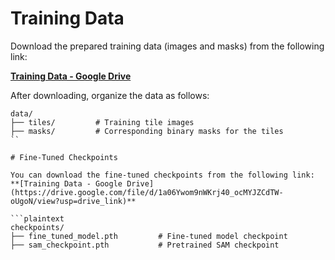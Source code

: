 # Training Data

Download the prepared training data (images and masks) from the following link:

**[Training Data - Google Drive](https://drive.google.com/file/d/1a06Ywom9nWKrj40_ocMYJZCdTW-oUgoN/view?usp=drive_link)**

After downloading, organize the data as follows:
```plaintext
data/
├── tiles/         # Training tile images
├── masks/         # Corresponding binary masks for the tiles
``

# Fine-Tuned Checkpoints

You can download the fine-tuned checkpoints from the following link:
**[Training Data - Google Drive](https://drive.google.com/file/d/1a06Ywom9nWKrj40_ocMYJZCdTW-oUgoN/view?usp=drive_link)**

```plaintext
checkpoints/
├── fine_tuned_model.pth         # Fine-tuned model checkpoint
├── sam_checkpoint.pth           # Pretrained SAM checkpoint
```